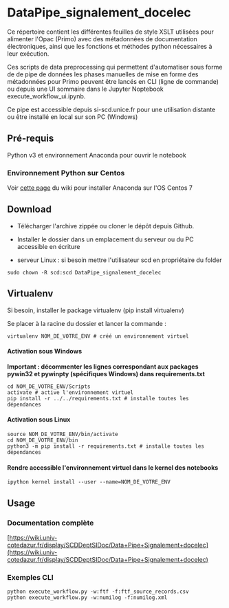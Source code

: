 # DataPipe_signalement_docelec

Ce répertoire contient les différentes feuilles de style XSLT utilisées pour alimenter l'Opac (Primo) avec des  métadonnées de documentation électroniques, ainsi que les fonctions et méthodes python nécessaires à leur exécution. 

Ces scripts de data preprocessing qui permettent d'automatiser sous forme de de pipe de données les phases manuelles de mise en forme des métadonnées pour Primo peuvent être lancés en CLI (ligne de commande) ou depuis une UI sommaire dans le Jupyter Noptebook execute_workflow_ui.ipynb.
 
Ce pipe est accessible depuis si-scd.unice.fr pour une utilisation distante ou être installé en local sur son PC (Windows)

## Pré-requis

Python v3 et environnement Anaconda pour ouvrir le notebook

### Environnement Python sur Centos

Voir [cette page](https://wiki.univ-cotedazur.fr/display/SCDDeptSIDoc/Environnement+technique) du wiki pour installer Anaconda sur l'OS Centos 7

## Download

- Télécharger l'archive zippée ou cloner le dépôt depuis Github.

- Installer le dossier dans un emplacement du serveur ou du PC accessible en écriture

- serveur Linux : si besoin mettre l'utilisateur scd en propriétaire du folder 
```  
sudo chown -R scd:scd DataPipe_signalement_docelec
```

## Virtualenv

Si besoin, installer le package virtualenv (pip install virtualenv)

Se placer à la racine du dossier et lancer la commande :

```
virtualenv NOM_DE_VOTRE_ENV # créé un environnement virtuel
```

#### Activation sous Windows

**Important : décommenter les lignes correspondant aux packages pywin32 et pywinpty (spécifiques Windows) dans requirements.txt**

```
cd NOM_DE_VOTRE_ENV/Scripts
activate # active l'environnement virtuel
pip install -r ../../requirements.txt # installe toutes les dépendances
```

#### Activation sous Linux

```
source NOM_DE_VOTRE_ENV/bin/activate
cd NOM_DE_VOTRE_ENV/bin
python3 -m pip install -r requirements.txt # installe toutes les dépendances
```

#### Rendre accessible l'environnement virtuel dans le kernel des notebooks

```
ipython kernel install --user --name=NOM_DE_VOTRE_ENV
```

## Usage

### Documentation complète

[https://wiki.univ-cotedazur.fr/display/SCDDeptSIDoc/Data+Pipe+Signalement+docelec](https://wiki.univ-cotedazur.fr/display/SCDDeptSIDoc/Data+Pipe+Signalement+docelec)

### Exemples CLI

```
python execute_workflow.py -w:ftf -f:ftf_source_records.csv
python execute_workflow.py -w:numilog -f:numilog.xml
```

 


